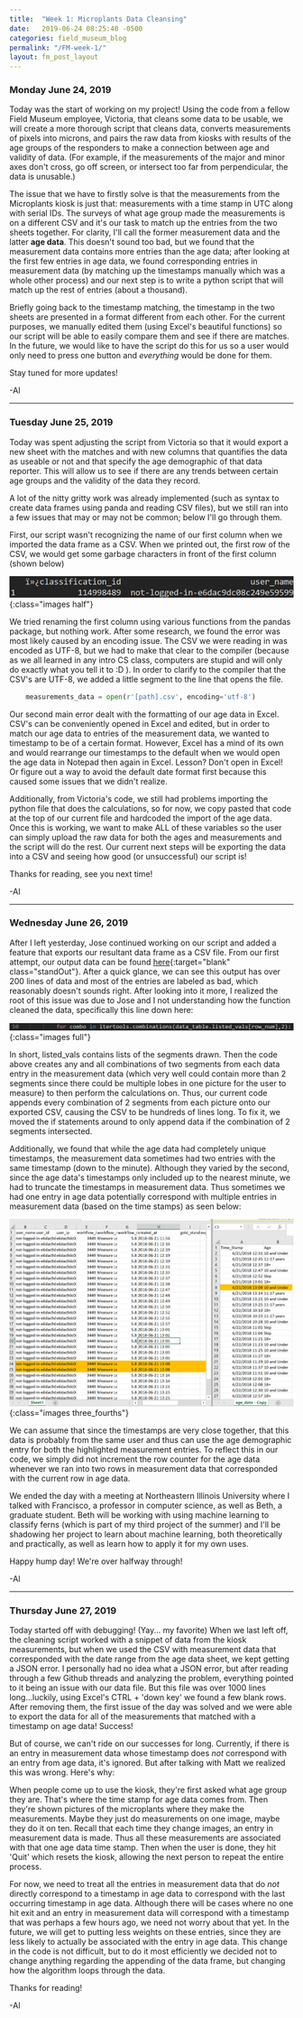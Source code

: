 ```yaml
---
title:  "Week 1: Microplants Data Cleansing"
date:   2019-06-24 08:25:40 -0500
categories: field_museum_blog
permalink: "/FM-week-1/"
layout: fm_post_layout
---
```

### Monday June 24, 2019
Today was the start of working on my project! Using the code from a fellow Field Museum employee, Victoria, that cleans some data to be usable, we will create a more thorough script that cleans data, converts measurements of pixels into microns, and pairs the raw data from kiosks with results of the age groups of the responders to make a connection between age and validity of data. (For example, if the measurements of the major and minor axes don't cross, go off screen, or intersect too far from perpendicular, the data is unusable.)

The issue that we have to firstly solve is that the measurements from the Microplants kiosk is just that: measurements with a time stamp in UTC along with serial IDs. The surveys of what age group made the measurements is on a different CSV and it's our task to match up the entries from the two sheets together. For clarity, I'll call the former <span class="standOut">measurement data</span> and the latter **age data**. This doesn't sound too bad, but we found that the measurement data contains more entries than the age data; after looking at the first few entries in age data, we found corresponding entries in measurement data (by matching up the timestamps manually which was a whole other process) and our next step is to write a python script that will match up the rest of entries (about a thousand).

Briefly going back to the timestamp matching, the timestamp in the two sheets are presented in a format different from each other. For the current purposes, we manually edited them (using Excel's beautiful functions) so our script will be able to easily compare them and see if there are matches. In the future, we would like to have the script do this for us so a user would only need to press one button and *everything* would be done for them.

Stay tuned for more updates!

-Al

---

### Tuesday June 25, 2019
Today was spent adjusting the script from Victoria so that it would export a new sheet with the matches and with new columns that quantifies the data as useable or not and that specify the age demographic of that data reporter. This will allow us to see if there are any trends between certain age groups and the validity of the data they record.

A lot of the nitty gritty work was already implemented (such as syntax to create data frames using panda and reading CSV files), but we still ran into a few issues that may or may not be common; below I'll go through them.

First, our script wasn't recognizing the name of our first column when we imported the data frame as a CSV. When we printed out, the first row of the CSV, we would get some garbage characters in front of the first column (shown below)

![Encoding Error](/assets/images/blog/fm/EncodingError.png){:class="images half"}

We tried renaming the first column using various functions from the pandas package, but nothing work. After some research, we found the error was most likely caused by an encoding issue. The CSV we were reading in was encoded as UTF-8, but we had to make that clear to the compiler (because as we all learned in any intro CS class, computers are stupid and will only do exactly what you tell it to :D ). In order to clarify to the compiler that the CSV's are UTF-8, we added a little segment to the line that opens the file.

~~~python
    measurements_data = open(r'[path].csv', encoding='utf-8')
~~~

Our second main error dealt with the formatting of our age data in Excel. CSV's can be conveniently opened in Excel and edited, but in order to match our age data to entries of the measurement data, we wanted to timestamp to be of a certain format. However, Excel has a mind of its own and would rearrange our timestamps to the default when we would open the age data in Notepad then again in Excel. Lesson? Don't open in Excel! Or figure out a way to avoid the default date format first because this caused some issues that we didn't realize.

Additionally, from Victoria's code, we still had problems importing the python file that does the calculations, so for now, we copy pasted that code at the top of our current file and hardcoded the import of the age data. Once this is working, we want to make ALL of these variables so the user can simply upload the raw data for both the ages and measurements and the script will do the rest. Our current next steps will be exporting the data into a CSV and seeing how good (or unsuccessful) our script is!

Thanks for reading, see you next time!

-Al

---

### Wednesday June 26, 2019

After I left yesterday, Jose continued working on our script and added a feature that exports our resultant data frame as a CSV file. From our first attempt, our output data can be found [here](https://drive.google.com/file/d/16teWUY5v29x06UAZQ8bME6A7WJJQIhiD/view?usp=sharing){:target="blank" class="standOut"}. After a quick glance, we can see this output has over 200 lines of data and most of the entries are labeled as bad, which reasonably doesn't sounds right. After looking into it more, I realized the root of this issue was due to Jose and I not understanding how the function cleaned the data, specifically this line down here:

![Combo Line](/assets/images/blog/fm/comboLine.png){:class="images full"}

In short, <span class="standOut">listed_vals</span> contains lists of the segments drawn. Then the code above creates any and all combinations of two segments from each data entry in the measurement data (which very well could contain more than 2 segments since there could be multiple lobes in one picture for the user to measure) to then perform the calculations on. Thus, our current code appends every combination of 2 segments from each picture onto our exported CSV, causing the CSV to be hundreds of lines long. To fix it, we moved the if statements around to only append data if the combination of 2 segments intersected.

Additionally, we found that while the age data had completely unique timestamps, the measurement data sometimes had two entries with the same timestamp (down to the minute). Although they varied by the second, since the age data's timestamps only included up to the nearest minute, we had to truncate the timestamps in measurement data. Thus sometimes we had one entry in age data potentially correspond with multiple entries in measurement data (based on the time stamps) as seen below:

![Image showing two entries in measurement data corresponding with one enry in age data](/assets/images/blog/fm/twoForOne.PNG){:class="images three_fourths"}

We can assume that since the timestamps are very close together, that this data is probably from the same user and thus can use the age demographic entry for both the highlighted measurement entries. To reflect this in our code, we simply did not increment the row counter for the age data whenever we ran into two rows in measurement data that corresponded with the current row in age data.

We ended the day with a meeting at Northeastern Illinois University where I talked with Francisco, a professor in computer science, as well as Beth, a graduate student. Beth will be working with using machine learning to classify ferns (which is part of my third project of the summer) and I'll be shadowing her project to learn about machine learning, both theoretically and practically, as well as learn how to apply it for my own uses.

Happy hump day! We're over halfway through!

-Al

---

### Thursday June 27, 2019

Today started off with debugging! (Yay... my favorite) When we last left off, the cleaning script worked with a snippet of data from the kiosk measurements, but when we used the CSV with measurement data that corresponded with the date range from the age data sheet, we kept getting a JSON error. I personally had no idea what a JSON error, but after reading through a few Github threads and analyzing the problem, everything pointed to it being an issue with our data file. But this file was over 1000 lines long...luckily, using Excel's CTRL + 'down key' we found a few blank rows. After removing them, the first issue of the day was solved and we were able to export the data for all of the measurements that matched with a timestamp on age data! Success!

But of course, we can't ride on our successes for long. Currently, if there is an entry in measurement data whose timestamp does *not* correspond with an entry from age data, it's ignored. But after talking with Matt we realized this was wrong. Here's why:

When people come up to use the kiosk, they're first asked what age group they are. That's where the time stamp for age data comes from. Then they're shown pictures of the microplants where they make the measurements. Maybe they just do measurements on one image, maybe they do it on ten. Recall that each time they change images, an entry in measurement data is made. Thus all these measurements are associated with that one age data time stamp. Then when the user is done, they hit 'Quit' which resets the kiosk, allowing the next person to repeat the entire process.

For now, we need to treat all the entries in measurement data that do <i>not</i> directly correspond to a timestamp in age data to correspond with the last occurring timestamp in age data. Although there will be cases where no one hit exit and an entry in measurement data will correspond with a timestamp that was perhaps a few hours ago, we need not worry about that yet. In the future, we will get to putting less weights on these entries, since they are less likely to actually be associated with the entry in age data. This change in the code is not difficult, but to do it most efficiently we decided not to change anything regarding the appending of the data frame, but changing how the algorithm loops through the data.

Thanks for reading!

-Al
